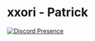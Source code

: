 # xxori - Patrick
[![Discord Presence](https://lanyard.cnrad.dev/api/308034225137778698)](https://discord.com/users/308034225137778698)
